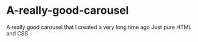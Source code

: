 # A-really-good-carousel
A really good carousel that I created a very long time ago
Just pure HTML and CSS
